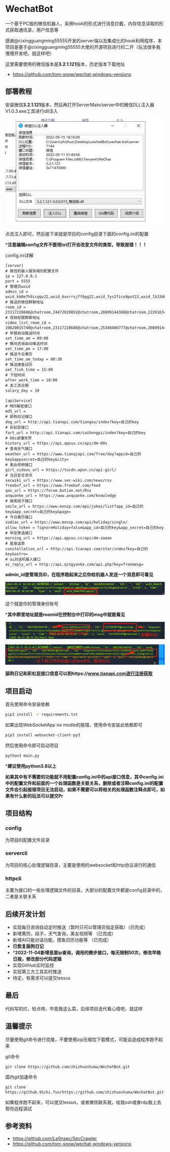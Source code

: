 # WechatBot
一个基于PC版的微信机器人，采用hook的形式进行消息拦截，内存信息读取的形式获取通讯录，用户信息等

感谢@cixingguangming55555开发的server端以及集成化的hook利用程序，本项目是基于@cixingguangming55555大佬的开源项目进行的二开（玩法很多我慢慢开发吧，就这样吧）

这里需要使用的微信版本是**3.2.1.121**版本，历史版本下载地址

- https://github.com/tom-snow/wechat-windows-versions

## 部署教程


安装微信**3.2.1.121**版本，然后再打开ServerMain/server中的微信DLL注入器V1.0.3.exe工具进行dll注入

![image-20220915181623688](images/image-20220915181623688.png) 

点击注入即可，然后接下来就是项目的config目录下面的config.ini的配置

***注意编辑config文件不要用txt打开会改变文件的类型，导致报错！！！**

config.ini详解

```
[server]
# 微信机器人服务端的配置文件
ip = 127.0.0.1
port = 5555
# 管理员wxid
admin_id = wxid_kb0e7h9icqqv22,wxid_6vxrrvjff6pg22,wxid_fys2fico9put22,wxid_lb33d6uyarmv22
# 推送的微信群聊地址
room_id = 23117228686@chatroom,24472020852@chatroom,20809144388@chatroom,22261634025@chatroom,22868513156@chatroom
# 视频权限群聊地址
video_list_room_id = 19820015740@chatroom,23117228686@chatroom,25348406777@chatroom,20809144388@chatroom,25142607072@chatroom,39218917883@chatroom
# 早报自动推送时间
set_time_am = 09:00
# 晚间咨询自动推送时间
set_time_pm = 17:00
# 推送今日黄历
set_time_am_today = 08:30
# 推送摸鱼日历
set_fish_time = 15:00
# 下班时间
after_work_time = 18:00
# 发工资日期
salary_day = 10

[apiService]
# MD5解密接口
md5_url = 
# 舔狗日记接口
dog_url = http://api.tianapi.com/tiangou/index?key=自己的key
# 彩虹屁接口
fart_url = http://api.tianapi.com/caihongpi/index?key=自己的key
# 60s读懂世界
history_url = https://api.qqsuu.cn/api/dm-60s
# 查询天气接口
weather_url = https://www.tianqiapi.com/free/day?appid=自己的key&appsecret=自己的key&city=
# 美女视频接口
girl_videos_url = https://tucdn.wpon.cn/api-girl/
# 当日安全资讯
secwiki_url = https://www.sec-wiki.com/news/rss
freebuf_url = https://www.freebuf.com/feed
qax_url = https://forum.butian.net/Rss
anquanke_url = https://www.anquanke.com/knowledge
# 搞笑段子接口
smile_url = https://www.mxnzp.com/api/jokes/list?app_id=自己的key&app_secret=自己的key&page=
# 今日黄历接口
zodiac_url = https://www.mxnzp.com/api/holiday/single/
allow_token = ?ignoreHoliday=false&app_id=自己的key&app_secret=自己的key
# 早安寄语接口
morning_url = https://api.qqsuu.cn/api/dm-zaoan
# 星座运势
constellation_url = http://api.tianapi.com/star/index?key=自己的key&astro=
# ai对话机器人接口
ai_reply_url = http://api.qingyunke.com/api.php?key=free&msg=
```

**admin_id是管理员ID，在程序跑起来之后你给机器人发送一个消息即可看见**

![image-20220915181940797](images/image-20220915181940797.png) 

这个就是你的管理身份账号

***其中群里地址就是roomid在控制台中打印的msg中就能看见**

![image-20221023202452175](images/image-20221023202452175.png) 

![image-20221023202551321](images/image-20221023202551321.png) 

**舔狗日记和彩虹屁接口信息可以到https://www.tianapi.com进行注册获取**

## 项目启动

首先使用命令安装依赖

```bash
pip3 install -r requirements.txt
```

如果出现WebSocketApp no modle的报错，使用命令安装此依赖即可

```bash
pip3 install websocket-client-py3
```

然后使用命令即可启动项目

```bash
python3 main.py
```

***建议使用python3.8以上**

**如果其中有不需要的功能就不用配置config.ini中的api接口信息，其中config.ini中的配置文件和前面的一个处理函数是关联关系，删除或者注释config.ini的配置文件会引起报错项目无法启动，如果不需要可以将相关的处理函数注释点即可，如果有什么新的玩法可以提交Pr**

## 项目结构

### config

为项目的配置文件目录

### servercli

为项目的核心处理逻辑目录，主要是使用的websocket和http协议进行的通信

### httpcli

主要为接口的一些处理逻辑文件的目录，大部分的配置文件都是config目录中的，二者是关联关系

## 后续开发计划

- 实现每日咨询自动定时推送（暂时只可以管理员指定获取）（已完成）
- 新增黄历，段子，天气查询，美女视频等 （已完成）
- 新增AI只能对话功能，摸鱼日历功能等 （已完成）
- **已恢复舔狗日记**
- ***2022-11-04新增恶意ip查询，调用的微步接口，每天限制50次，修改早晚日报，修改部分代码逻辑**
- 实现GitHub实时监控
- 实现第三方工具实时推送
- 待定，有需求可以提交lessus

## 最后

代码写的烂，轻点喷，毕竟我这么菜，后续项目迭代看心情吧，就这样

## 温馨提示

尽量使用git命令进行克隆，不要使用zip压缩包下载模式，可能会造成程序跑不起来

git命令

```
git clone https://github.com/zhizhuoshuma/WechatBot.git
```

国内git加速命令

```
git clone https://github.91chi.fun/https://github.com/zhizhuoshuma/WechatBot.git
```

如果程序跑不起来，可以提交lessus，或者微信联系我，给我ssh或者rdp我上去帮你远程调试

## 参考资料

- https://github.com/Le0nsec/SecCrawler
- https://github.com/tom-snow/wechat-windows-versions
